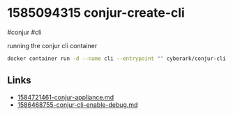 # 1585094315 conjur-create-cli
#conjur #cli

running the conjur cli container

```bash
docker container run -d --name cli --entrypoint "" cyberark/conjur-cli:5 sleep infinity
```

## Links
- [1584721461-conjur-appliance.md](1584721461-conjur-appliance.md)
- [1586468755-conjur-cli-enable-debug.md](1586468755-conjur-cli-enable-debug.md)
